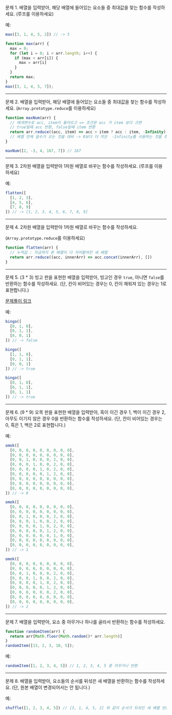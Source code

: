 문제 1. 배열을 입력받아, 해당 배열에 들어있는 요소들 중 최대값을 찾는 함수를 작성하세요. (루프를 이용하세요)

예:

```js
max([3, 1, 4, 5, 2]) // -> 5
```

```js
function max(arr) {
  max = 0;
  for (let i = 0; i < arr.length; i++) {
    if (max < arr[i]) {
      max = arr[i]
    }
  }
  return max;
}
max([3, 1, 4, 5, 7]);
```

---

문제 2. 배열을 입력받아, 해당 배열에 들어있는 요소들 중 최대값을 찾는 함수를 작성하세요. (`Array.prototype.reduce`를 이용하세요)

```js
function maxNum(arr) {
  // 매개변수로 acc, item이 들어오고 => 조건문 acc 가 item 보다 크면
  // true일때 acc 반환, false일때 item 반환
  return arr.reduce((acc, item) => acc > item ? acc : item, -Infinity)
  // 배열 안에 음수가 오는 것을 대비 -> 0보다 더 작은  -Infinity를 사용하는 것을 추천!
}

maxNum([2, -3, 4, 167, 7]) // 167
```
---

문제 3. 2차원 배열을 입력받아 1차원 배열로 바꾸는 함수를 작성하세요. (루프를 이용하세요)

예:

```js
flatten([
  [1, 2, 3],
  [4, 5, 6],
  [7, 8, 9]
]) // -> [1, 2, 3, 4, 5, 6, 7, 8, 9]
```

---

문제 4. 2차원 배열을 입력받아 1차원 배열로 바꾸는 함수를 작성하세요. 

(`Array.prototype.reduce`를 이용하세요)


```js
function flatten(arr) {
  // 누적값 : 지금까지 본 배열이 다 이어붙여진 새 배열
  return arr.reduce((acc, innerArr) => acc.concat(innerArr), [])
}
```

---

문제 5. (3 * 3) 빙고 판을 표현한 배열을 입력받아, 빙고인 경우 `true`, 아니면 `false`를 반환하는 함수를 작성하세요. (단, 칸이 비어있는 경우는 0, 칸이 채워져 있는 경우는 1로 표현합니다.)

[문제풀이 링크](https://repl.it/@victoryjkkim92/bingogame)

예:

```js
bingo([
  [0, 1, 0],
  [0, 1, 1],
  [0, 0, 1]
]) // -> false

bingo([
  [1, 1, 0],
  [0, 1, 1],
  [0, 0, 1]
]) // -> true

bingo([
  [0, 1, 0],
  [0, 1, 1],
  [0, 1, 1]
]) // -> true
```

---

문제 6. (9 * 9) 오목 판을 표현한 배열을 입력받아, 흑이 이긴 경우 1, 백이 이긴 경우 2, 아무도 이기지 않은 경우 0을 반환하는 함수를 작성하세요. (단, 칸이 비어있는 경우는 0, 흑은 1, 백은 2로 표현합니다.)

예:

```js
omok([
  [0, 0, 0, 0, 0, 0, 0, 0, 0],
  [0, 0, 0, 0, 0, 0, 0, 0, 0],
  [0, 0, 1, 0, 0, 0, 2, 0, 0],
  [0, 0, 0, 1, 0, 0, 2, 0, 0],
  [0, 0, 0, 0, 1, 0, 2, 0, 0],
  [0, 0, 0, 0, 0, 1, 2, 0, 0],
  [0, 0, 0, 0, 0, 0, 0, 0, 0],
  [0, 0, 0, 0, 0, 0, 0, 0, 0],
  [0, 0, 0, 0, 0, 0, 0, 0, 0],
]) // -> 0

omok([
  [0, 0, 0, 0, 0, 0, 0, 0, 0],
  [0, 0, 0, 0, 0, 0, 0, 0, 0],
  [0, 0, 1, 0, 0, 0, 2, 0, 0],
  [0, 0, 0, 1, 0, 0, 2, 0, 0],
  [0, 0, 0, 0, 1, 0, 2, 0, 0],
  [0, 0, 0, 0, 0, 1, 2, 0, 0],
  [0, 0, 0, 0, 0, 0, 1, 0, 0],
  [0, 0, 0, 0, 0, 0, 0, 0, 0],
  [0, 0, 0, 0, 0, 0, 0, 0, 0],
]) // -> 1

omok([
  [0, 0, 0, 0, 0, 0, 0, 0, 0],
  [0, 0, 0, 0, 0, 0, 0, 0, 0],
  [0, 0, 1, 0, 0, 0, 2, 0, 0],
  [0, 0, 0, 1, 0, 0, 2, 0, 0],
  [0, 0, 0, 0, 1, 0, 2, 0, 0],
  [0, 0, 0, 0, 0, 1, 2, 0, 0],
  [0, 0, 0, 0, 0, 0, 2, 0, 0],
  [0, 0, 0, 0, 0, 0, 0, 0, 0],
  [0, 0, 0, 0, 0, 0, 0, 0, 0],
]) // -> 2
```

---

문제 7. 배열을 입력받아, 요소 중 아무거나 하나를 골라서 반환하는 함수를 작성하세요.

```js
function randomItem(arr) {
  return arr[Math.floor(Math.random()* arr.length)]
}
randomItem([13, 2, 3, 10, 5]);
```

예:

```js
randomItem([1, 2, 3, 4, 5]) // 1, 2, 3, 4, 5 중 아무거나 반환
```

---

문제 8. 배열을 입력받아, 요소들의 순서를 뒤섞은 새 배열을 반환하는 함수를 작성하세요. (단, 원본 배열이 변경되어서는 안 됩니다.)

예:

```js
shuffle([1, 2, 3, 4, 5]) // [3, 1, 4, 5, 2] 와 같이 순서가 뒤섞인 새 배열 반환
```
